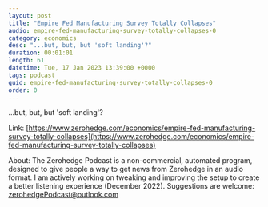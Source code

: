 ```yaml
---
layout: post
title: "Empire Fed Manufacturing Survey Totally Collapses"
audio: empire-fed-manufacturing-survey-totally-collapses-0
category: economics
desc: "...but, but, but 'soft landing'?"
duration: 00:01:01
length: 61
datetime: Tue, 17 Jan 2023 13:39:00 +0000
tags: podcast
guid: empire-fed-manufacturing-survey-totally-collapses-0
order: 0
---
```

...but, but, but 'soft landing'?

Link: [https://www.zerohedge.com/economics/empire-fed-manufacturing-survey-totally-collapses](https://www.zerohedge.com/economics/empire-fed-manufacturing-survey-totally-collapses)

About: The Zerohedge Podcast is a non-commercial, automated program, designed to give people a way to get news from Zerohedge in an audio format.  I am actively working on tweaking and improving the setup to create a better listening experience (December 2022).  Suggestions are welcome: [zerohedgePodcast@outlook.com](mailto:zerohedgePodcast@outlook.com)